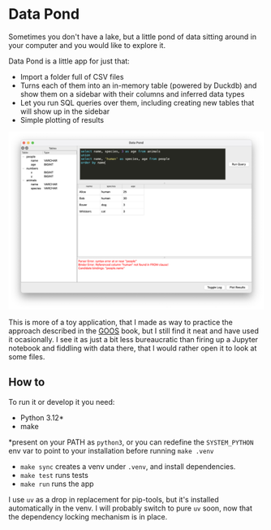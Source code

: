 # Data Pond

Sometimes you don't have a lake, but a little pond of data sitting
around in your computer and you would like to explore it.

Data Pond is a little app for just that:
- Import a folder full of CSV files
- Turns each of them into an in-memory table (powered by Duckdb) and
  show them on a sidebar with their columns and inferred data types
- Let you run SQL queries over them, including creating new tables
  that will show up in the sidebar
- Simple plotting of results

![The Data Pond application in all its glory](./screenshots/datapond.png "The Data Pond application in all its glory")

This is more of a toy application, that I made as way to practice the
approach described in the
[GOOS](http://www.growing-object-oriented-software.com) book, but I
still find it neat and have used it ocasionally. I see it as just a
bit less bureaucratic than firing up a Jupyter notebook and fiddling
with data there, that I would rather open it to look at some files.

## How to

To run it or develop it you need:

- Python 3.12* 
- make

*present on your PATH as `python3`, or you can redefine the
`SYSTEM_PYTHON` env var to point to your installation before running
`make .venv`

- `make sync` creates a venv under `.venv`, and install dependencies. 
- `make test` runs tests
- `make run` runs the app

I use `uv` as a drop in replacement for pip-tools, but it's installed
automatically in the venv. I will probably switch to pure `uv` soon,
now that the dependency locking mechanism is in place.
